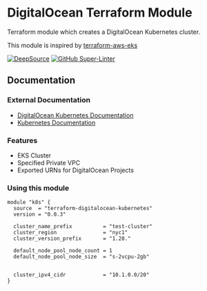 # DigitalOcean Terraform Module
Terraform module which creates a DigitalOcean Kubernetes cluster.

This module is inspired by [terraform-aws-eks](https://github.com/terraform-aws-modules/terraform-aws-eks)

[![DeepSource](https://app.deepsource.com/gh/johncosta/terraform-digitalocean-kubernetes.svg/?label=active+issues&show_trend=true&token=ZtqfwW9-roxIC4Aa8ZyhrmGB)](https://app.deepsource.com/gh/johncosta/terraform-digitalocean-kubernetes/)
[![GitHub Super-Linter](https://github.com/johncosta/template-repository/actions/workflows/linter.yml/badge.svg)](https://github.com/marketplace/actions/super-linter)

## Documentation

### External Documentation

* [DigitalOcean Kubernetes Documentation](https://docs.digitalocean.com/products/kubernetes/)
* [Kubernetes Documentation](https://kubernetes.io/docs/home/)

### Features

* EKS Cluster
* Specified Private VPC
* Exported URNs for DigitalOcean Projects

### Using this module

```hcl
module "k8s" {
  source  = "terraform-digitalocean-kubernetes"
  version = "0.0.3"

  cluster_name_prefix          = "test-cluster"
  cluster_region               = "nyc1"
  cluster_version_prefix       = "1.28."

  default_node_pool_node_count = 1
  default_node_pool_node_size  = "s-2vcpu-2gb"


  cluster_ipv4_cidr            = "10.1.0.0/20"
}
```
